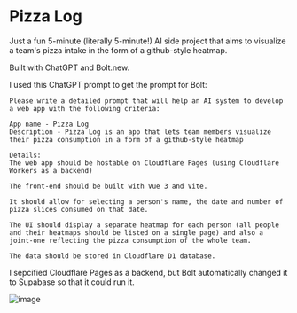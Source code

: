 # Pizza Log

Just a fun 5-minute (literally 5-minute!) AI side project that aims to visualize a team's pizza intake in the form of a github-style heatmap.

Built with ChatGPT and Bolt.new.

I used this ChatGPT prompt to get the prompt for Bolt:

```
Please write a detailed prompt that will help an AI system to develop a web app with the following criteria:

App name - Pizza Log
Description - Pizza Log is an app that lets team members visualize their pizza consumption in a form of a github-style heatmap

Details:
The web app should be hostable on Cloudflare Pages (using Cloudflare Workers as a backend)

The front-end should be built with Vue 3 and Vite.

It should allow for selecting a person's name, the date and number of pizza slices consumed on that date.

The UI should display a separate heatmap for each person (all people and their heatmaps should be listed on a single page) and also a joint-one reflecting the pizza consumption of the whole team.

The data should be stored in Cloudflare D1 database.
```

I sepcified Cloudflare Pages as a backend, but Bolt automatically changed it to Supabase so that it could run it.

![image](https://github.com/user-attachments/assets/f84bb99e-13a7-4f08-a0d7-a3e0f05ffe1d)

